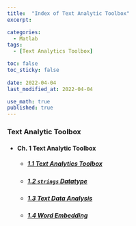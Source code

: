 ```yaml
---
title:  "Index of Text Analytic Toolbox"
excerpt: 

categories:
  - Matlab
tags:
  - [Text Analytics Toolbox]

toc: false
toc_sticky: false
 
date: 2022-04-04
last_modified_at: 2022-04-04

use_math: true
published: true
---
```


### Text Analytic Toolbox
- #### Ch. 1 Text Analytic Toolbox
  - ##### [1.1 Text Analytics Toolbox](https://pyohyu.github.io/matlab/tat1.1)
  - ##### [1.2 `strings` Datatype](https://pyohyu.github.io/matlab/tat3.1)
  - ##### [1.3 Text Data Analysis](https://pyohyu.github.io/matlab/tat3.2)
  - ##### [1.4 Word Embedding](https://pyohyu.github.io/matlab/tat3.3)
